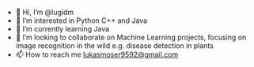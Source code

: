 - 👋 Hi, I’m @lugidm
- 👀 I’m interested in Python C++ and Java
- 🌱 I’m currently learning Java
- 💞️ I’m looking to collaborate on Machine Learning projects, focusing on image recognition in the wild e.g. disease detection in plants
- 📫 How to reach me lukasmoser9592@gmail.com

<!---
lugidm/lugidm is a ✨ special ✨ repository because its `README.md` (this file) appears on your GitHub profile.
You can click the Preview link to take a look at your changes.
--->
